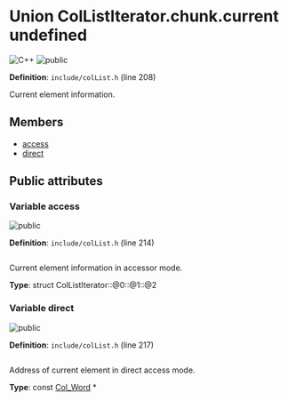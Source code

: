 <a id="union_col_list_iterator_8chunk_8current"></a>
# Union ColListIterator.chunk.current undefined

![][C++]
![][public]

**Definition**: `include/colList.h` (line 208)

Current element information.



## Members

* [access](union_col_list_iterator_8chunk_8current.md#union_col_list_iterator_8chunk_8current_1a9df3b01c60df20d13843841ff0d4482c)
* [direct](union_col_list_iterator_8chunk_8current.md#union_col_list_iterator_8chunk_8current_1a7caa701b2bd5a182b80c72b9bdf88e2d)

## Public attributes

<a id="union_col_list_iterator_8chunk_8current_1a9df3b01c60df20d13843841ff0d4482c"></a>
### Variable access

![][public]

**Definition**: `include/colList.h` (line 214)

```cpp

```

Current element information in accessor mode.





**Type**: struct ColListIterator::@0::@1::@2

<a id="union_col_list_iterator_8chunk_8current_1a7caa701b2bd5a182b80c72b9bdf88e2d"></a>
### Variable direct

![][public]

**Definition**: `include/colList.h` (line 217)

```cpp

```

Address of current element in direct access mode.





**Type**: const [Col\_Word](col_word_8h.md#group__words_1gadb626f9e195212e4fdfba7df154ad043) *

[public]: https://img.shields.io/badge/-public-brightgreen (public)
[C++]: https://img.shields.io/badge/language-C%2B%2B-blue (C++)
[private]: https://img.shields.io/badge/-private-red (private)